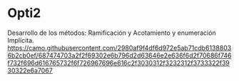 # Opti2
Desarrollo de los métodos: Ramificación y Acotamiento y enumeración Implícita. 
https://camo.githubusercontent.com/2980af9f4df6d972e5ab71cdb61388036b2cb0ef/687474703a2f2f69302e6b796d2d63646e2e636f6d2f70686f746f732f696d616765732f6f726967696e616c2f3030312f3232312f3733322f3930322e6a7067
